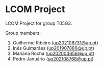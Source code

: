 # LCOM Project

LCOM Project for group T05G3.

Group members:

1. Guilherme Ribeiro (up202108731@up.pt)
2. Inês Guimarães (up201907886@up.pt)
3. Mariana Rocha (up202004656@up.pt)
4. Pedro Januário (up202108768@up.pt)
